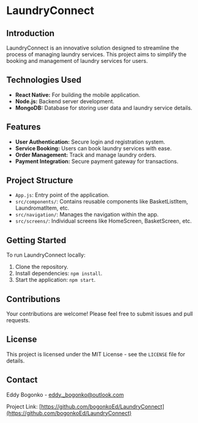 # LaundryConnect

## Introduction
LaundryConnect is an innovative solution designed to streamline the process of managing laundry services. This project aims to simplify the booking and management of laundry services for users.

## Technologies Used
- **React Native:** For building the mobile application.
- **Node.js:** Backend server development.
- **MongoDB:** Database for storing user data and laundry service details.

## Features
- **User Authentication:** Secure login and registration system.
- **Service Booking:** Users can book laundry services with ease.
- **Order Management:** Track and manage laundry orders.
- **Payment Integration:** Secure payment gateway for transactions.

## Project Structure
- `App.js`: Entry point of the application.
- `src/components/`: Contains reusable components like BasketListItem, LaundromatItem, etc.
- `src/navigation/`: Manages the navigation within the app.
- `src/screens/`: Individual screens like HomeScreen, BasketScreen, etc.

## Getting Started
To run LaundryConnect locally:
1. Clone the repository.
2. Install dependencies: `npm install`.
3. Start the application: `npm start`.

## Contributions
Your contributions are welcome! Please feel free to submit issues and pull requests.

## License
This project is licensed under the MIT License - see the `LICENSE` file for details.

## Contact
Eddy Bogonko - [eddy._bogonko@outlook.com](eddy._bogonko@outlook.com)

Project Link: [https://github.com/bogonkoEd/LaundryConnect](https://github.com/bogonkoEd/LaundryConnect)
